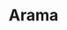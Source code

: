 ---
title: "Arama" # in any language you want
layout: "search" # is necessary
searchHidden: true
description: "TLDR Sayfalarında Ara"
placeholder: "Burada ara"
---